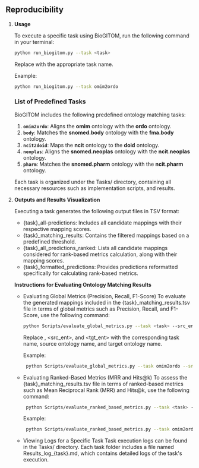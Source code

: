 ## Reproducibility
1. **Usage** 

   To execute a specific task using BioGITOM, run the following command in your terminal:

   ```bash
   python run_biogitom.py --task <task>
   ```
    Replace <task> with the appropriate task name.

   Example:

   ```bash
   python run_biogitom.py --task omim2ordo 
   ```

   ### List of Predefined Tasks

     BioGITOM includes the following predefined ontology matching tasks:

      1. **`omim2ordo`**: Aligns the **omim** ontology with the **ordo** ontology.  
      2. **`body`**: Matches the **snomed.body** ontology with the **fma.body** ontology.  
      3. **`ncit2doid`**: Maps the **ncit** ontology to the **doid** ontology.  
      4. **`neoplas`**: Aligns the **snomed.neoplas** ontology with the **ncit.neoplas** ontology.  
      5. **`pharm`**: Matches the **snomed.pharm** ontology with the **ncit.pharm** ontology.
   
     Each task is organized under the Tasks/ directory, containing all necessary resources such as implementation scripts, and results.
     
2. **Outputs and Results Visualization**

   Executing a task generates the following output files in TSV format:
    
    - {task}_all-predictions: Includes all candidate mappings with their respective mapping scores.
    - {task}_matching_results: Contains the filtered mappings based on a predefined threshold.
    - {task}_all_predictions_ranked: Lists all candidate mappings considered for rank-based metrics calculation, along with their mapping scores.
    - {task}_formatted_predictions: Provides predictions reformatted specifically for calculating rank-based metrics.

   **Instructions for Evaluating Ontology Matching Results**
   
    - Evaluating Global Metrics (Precision, Recall, F1-Score)
      To evaluate the generated mappings included in the {task}_matching_results.tsv file in terms of global metrics such as Precision, Recall, and F1-Score, use the following command:
  
       ```bash
       python Scripts/evaluate_global_metrics.py --task <task> --src_ent <src_ent> --tgt_ent <tgt_ent>

       ```
      Replace <task>, <src_ent>, and <tgt_ent> with the corresponding task name, source ontology name, and target ontology name.

      Example:  
      ```bash
       python Scripts/evaluate_global_metrics.py --task omim2ordo --src_ent omim --tgt_ent ordo
      ```
    - Evaluating Ranked-Based Metrics (MRR and Hits@k)
      To assess the {task}_matching_results.tsv file in terms of ranked-based metrics such as Mean Reciprocal Rank (MRR) and Hits@k, use the following command:
   
       ```bash
        python Scripts/evaluate_ranked_based_metrics.py --task <task> --src_ent <src_ent> --tgt_ent <tgt_ent> 
       ```
      Example:
      ```bash
       python Scripts/evaluate_ranked_based_metrics.py --task omim2ordo --src_ent omim --tgt_ent ordo
      ```
    - Viewing Logs for a Specific Task
        Task execution logs can be found in the Tasks/<task> directory. Each task folder includes a file named Results_log_{task}.md, which contains detailed logs of the task's execution.
